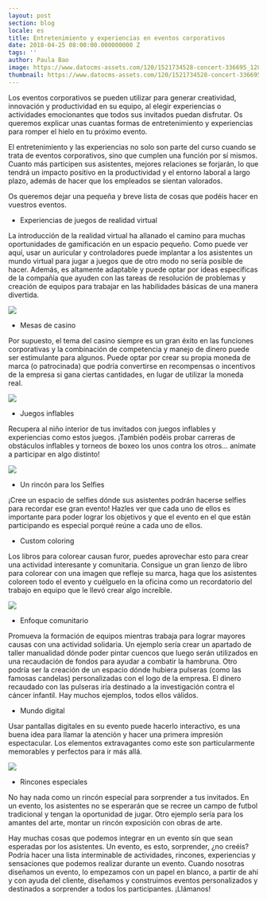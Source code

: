 ```yaml
---
layout: post
section: blog
locale: es
title: Entretenimiento y experiencias en eventos corporativos
date: 2018-04-25 08:00:00.000000000 Z
tags: ''
author: Paula Bao
image: https://www.datocms-assets.com/120/1521734528-concert-336695_1280.jpg?w=1024&fm=jpg
thumbnail: https://www.datocms-assets.com/120/1521734528-concert-336695_1280.jpg?w=105&fm=jpg
---
```



Los eventos corporativos se pueden utilizar para generar creatividad, innovación y productividad en su equipo, al elegir experiencias o actividades emocionantes que todos sus invitados puedan disfrutar. Os queremos explicar unas cuantas formas de entretenimiento y experiencias para romper el hielo en tu próximo evento.

<!--more-->

El entretenimiento y las experiencias no solo son parte del curso cuando se trata de eventos corporativos, sino que cumplen una función por sí mismos. Cuanto más participen sus asistentes, mejores relaciones se forjarán, lo que tendrá un impacto positivo en la productividad y el entorno laboral a largo plazo, además de hacer que los empleados se sientan valorados.

Os queremos dejar una pequeña y breve lista de cosas que podéis hacer en vuestros eventos.

-	Experiencias de juegos de realidad virtual

La introducción de la realidad virtual ha allanado el camino para muchas oportunidades de gamificación en un espacio pequeño. Como puede ver aquí, usar un auricular y controladores puede implantar a los asistentes un mundo virtual para jugar a juegos que de otro modo no sería posible de hacer. Además, es altamente adaptable y puede optar por ideas específicas de la compañía que ayuden con las tareas de resolución de problemas y creación de equipos para trabajar en las habilidades básicas de una manera divertida.

![](https://www.datocms-assets.com/120/1521734626-mobile-phone-1875813_1920.jpg)

-	Mesas de casino

Por supuesto, el tema del casino siempre es un gran éxito en las funciones corporativas y la combinación de competencia y manejo de dinero puede ser estimulante para algunos. Puede optar por crear su propia moneda de marca (o patrocinada) que podría convertirse en recompensas o incentivos de la empresa si gana ciertas cantidades, en lugar de utilizar la moneda real.

![](https://www.datocms-assets.com/120/1521734704-roulette-2246562_1280.jpg)

-	Juegos inflables

Recupera al niño interior de tus invitados con juegos inflables y experiencias como estos juegos. ¡También podéis probar carreras de obstáculos inflables y torneos de boxeo los unos contra los otros… anímate a participar en algo distinto!

![](https://www.datocms-assets.com/120/1521734773-bouncy-castle-442864_1920.jpg)

-	Un rincón para los Selfies

¡Cree un espacio de selfies dónde sus asistentes podrán hacerse selfies para recordar ese gran evento! Hazles ver que cada uno de ellos es importante para poder lograr los objetivos y que el evento en el que están participando es especial porqué reúne a cada uno de ellos.

-	 Custom coloring

Los libros para colorear causan furor, puedes aprovechar esto para crear una actividad interesante y comunitaria. Consigue un gran lienzo de libro para colorear con una imagen que refleje su marca, haga que los asistentes coloreen todo el evento y cuélguelo en la oficina como un recordatorio del trabajo en equipo que le llevó crear algo increíble.

![](https://www.datocms-assets.com/120/1521734880-paint-2985569_1920.jpg)

-	Enfoque comunitario

Promueva la formación de equipos mientras trabaja para lograr mayores causas con una actividad solidaria. Un ejemplo sería crear un apartado de taller manualidad dónde poder pintar cuencos que luego serán utilizados en una recaudación de fondos para ayudar a combatir la hambruna.  Otro podría ser la creación de un espacio dónde hubiera pulseras (como las famosas candelas) personalizadas con el logo de la empresa. El dinero recaudado con las pulseras iría destinado a la investigación contra el cáncer infantil. Hay muchos ejemplos, todos ellos válidos. 

-	Mundo digital

Usar pantallas digitales en su evento puede hacerlo interactivo, es una buena idea para llamar la atención y hacer una primera impresión espectacular. Los elementos extravagantes como este son particularmente memorables y perfectos para ir más allá.

![](https://www.datocms-assets.com/120/1521734904-smartphone-407108_1920.jpg)

-	Rincones especiales

No hay nada como un rincón especial para sorprender a tus invitados. En un evento, los asistentes no se esperarán que se recree un campo de futbol tradicional y tengan la oportunidad de jugar. Otro ejemplo sería para los amantes del arte, montar un rincón exposición con obras de arte.  

Hay muchas cosas que podemos integrar en un evento sin que sean esperadas por los asistentes. Un evento, es esto, sorprender, ¿no creéis?
Podría hacer una lista interminable de actividades, rincones, experiencias y sensaciones que podemos realizar durante un evento. 
Cuando nosotras diseñamos un evento, lo empezamos con un papel en blanco, a partir de ahí y con ayuda del cliente, diseñamos y construimos eventos personalizados y destinados a sorprender a todos los participantes. ¡Llámanos!



